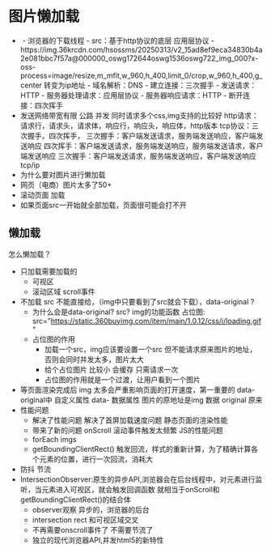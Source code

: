 # 图片懒加载

- <img src=""/>
  - 浏览器的下载线程
  - src：基于http协议的底层 应用层协议
  - https://img.36krcdn.com/hsossms/20250313/v2_15ad8ef9eca34830b4a2e081bbc7f57a@000000_oswg172644oswg1536oswg722_img_000?x-oss-process=image/resize,m_mfit,w_960,h_400,limit_0/crop,w_960,h_400,g_center
    转变为ip地址
    - 域名解析：DNS
    - 建立连接：三次握手
    - 发送请求：HTTP
    - 服务器处理请求：应用层协议
    - 服务器响应请求：HTTP
    - 断开连接：四次挥手
- 发送网络带宽有限 公路
  并发 同时请求多个css,img支持的比较好
  http请求：请求行，请求头，请求体，响应行，响应头，响应体，http版本
  tcp协议：三次握手，四次挥手，
  三次握手：客户端发送请求，服务端发送响应，客户端发送响应
  四次挥手：客户端发送请求，服务端发送响应，服务端发送请求，客户端发送响应
  三次握手：客户端发送请求，服务端发送响应，客户端发送响应
  tcp/ip
- 为什么要对图片进行懒加载
-  网页（电商）图片太多了50+
-  滚动页面 加载
- 如果页面src一开始就全部加载，页面很可能会打不开

## 懒加载
怎么懒加载？
- 只加载需要加载的
  - 可视区
  - 滚动区域 scroll事件
- 不加载
  src 不能直接给，（img中只要看到了src就会下载），data-original ?
  - 为什么会是data-original?
  src? img的功能函数
  占位图: src="https://static.360buyimg.com/item/main/1.0.12/css/i/loading.gif"
  - 占位图的作用
    - 加载一个src，img应该要设置一个src  但不能请求原来图片的地址，否则会同时并发太多，图片太大
    - 给个占位图片 比较小 会缓存 只需请求一次
    - 占位图的作用就是一个过渡，让用户看到一个图片
- 等页面渲染完成后
  img 太多会严重影响页面的打开速度，第一重要的
  data-original中
  自定义属性 data- 数据属性
  图片的原地址是img 数据
  original 原来
- 性能问题  
  - 解决了性能问题  解决了首屏加载速度问题 静态页面的渲染性能
  - 带来了新的问题 onScroll 滚动事件触发太频繁 JS的性能问题
  - forEach imgs
  - getBoundingClientRect() 触发回流，样式的重新计算，为了精确计算各个元素的位置，进行一次回流，消耗大
- 防抖 节流
- IntersectionObserver:原生的异步API,浏览器会在后台线程中，对元素进行监听，当元素进入可视区，就会触发回调函数
就相当于onScroll和getBoundingClientRect()的结合体
   - observer观察 异步的，浏览器的后台
   - intersection rect 和可视区域交叉
   - 不再需要onscroll事件了 不需要节流了
   - 独立的现代浏览器API,并发html5的新特性
